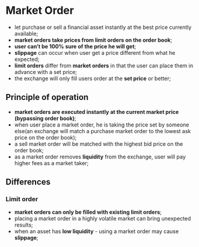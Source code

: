 # Market Order

- let purchase or sell a financial asset instantly at the best price currently available;
- **market orders take prices from limit orders on the order book**;
- **user can’t be 100% sure of the price he will get**;
- **slippage** can occur when user get a price different from what he expected;
- **limit orders** differ from **market orders** in that the user can place them in advance with a set price;
- the exchange will only fill users order at the **set price** or better;

## Principle of operation

- **market orders are executed instantly at the current market price (bypassing order book)**;
- when user place a market order, he is taking the price set by someone else(an exchange will match a purchase market order to the lowest ask price on the order book);
- a sell market order will be matched with the highest bid price on the order book;
- as a market order removes **liquidity** from the exchange, user will pay higher fees as a market taker;

## Differences

### Limit order

- **market orders can only be filled with existing limit orders**;
- placing a market order in a highly volatile market can bring unexpected results;
- when an asset has **low liquidity** - using a market order may cause **slippage**;